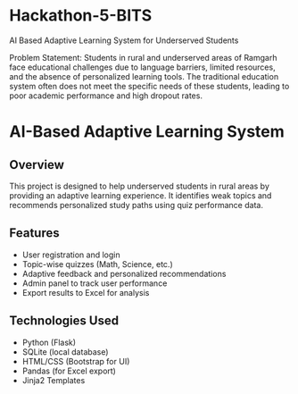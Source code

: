# Hackathon-5-BITS
AI Based Adaptive Learning System for Underserved Students

Problem Statement: 
Students in rural and underserved areas of Ramgarh face educational challenges due to language 
barriers, limited resources, and the absence of personalized learning tools. The traditional education 
system often does not meet the specific needs of these students, leading to poor academic 
performance and high dropout rates.

# AI-Based Adaptive Learning System

## Overview
This project is designed to help underserved students in rural areas by providing an adaptive learning experience. It identifies weak topics and recommends personalized study paths using quiz performance data.

## Features
- User registration and login
- Topic-wise quizzes (Math, Science, etc.)
- Adaptive feedback and personalized recommendations
- Admin panel to track user performance
- Export results to Excel for analysis

## Technologies Used
- Python (Flask)
- SQLite (local database)
- HTML/CSS (Bootstrap for UI)
- Pandas (for Excel export)
- Jinja2 Templates
